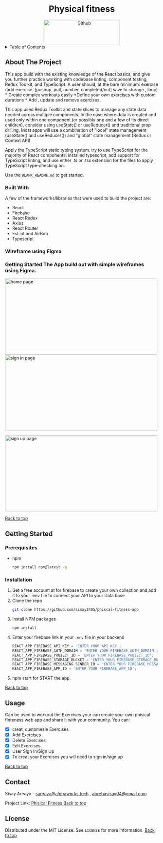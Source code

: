 <!-- PROJECT -->
<a id="top"></a>
  <div align="center">
  <h1 align="center">Physical fitness</h1> 
    <a href="https://github.com/sisay2405/phiscal-fitness-app">
        <img width="250" height="80"alt="Github" src="https://raw.githubusercontent.com/sisay2405/phiscal-fitness-app/feature/readme/src/assets/images/github.png">
            </a>
</div>
<!-- TABLE OF CONTENTS -->
<details>
  <summary>Table of Contents</summary>
  <ol>
    <li>
      <a href="#about-the-project">About The Project</a>
      <ul>
        <li><a href="#built-with">Built With</a></li>
        <li><a href="#wireframe">Wireframe</a></li>
      </ul>
    </li>
    <li>
      <a href="#getting-started">Getting Started</a>
      <ul>
        <li><a href="#prerequisites">Prerequisites</a></li>
        <li><a href="#installation">Installation</a></li>
      </ul>
    </li>
    <li><a href="#usage">Usage</a></li>
    <li><a href="#contact">Contact</a></li>
  </ol>
</details>

<!-- ABOUT THE PROJECT -->

## About The Project

This app build with the existing knowledge of the React basics, and give you further practice working with codebase linting, component testing, Redux Toolkit, and TypeScript. A user should, at the bare minimum: exercise (add exercise, [pushup, pull, number, completed/not] save to storage , loop)  \* Create complex workouts easily  \*Define your own exercises with custom durations \* Add , update and remove exercises.

This app used Redux Toolkit and state slices to manage any state data needed across multiple components. In the case where data is created and used only within one component (or possibly one and a few of its direct children), consider using useState() or useReducer() and traditional prop drilling. Most apps will use a combination of "local" state management (useState() and useReducer()) and "global" state management (Redux or Context API).

Apply the TypeScript static typing system. try to use TypeScript for the majority of React components! installed typescript, add support for TypeScript linting, and use either .ts or .tsx extension for the files to apply TypeScript type-checking on.

Use the `BLANK_README.md` to get started.


### Built With

A few of the frameworks/libraries that were used to build the project are:

- React
- Firebase
- React Redux
- Axios
- React Router
- EsLint and AirBnb
- Typescript



### Wireframe using Figma

### Getting Started The App build out with simple wireframes using Figma.

<img src="https://raw.githubusercontent.com/sisay2405/phiscal-fitness-app/feature/readme/src/assets/images/homewireframe.png"
        alt="home page"
             height="250" width="500">
<img src="https://raw.githubusercontent.com/sisay2405/phiscal-fitness-app/feature/readme/src/assets/images/signinwireframe.png"
        alt="sign in page"
             height="250" width="500">
            
<img src="https://raw.githubusercontent.com/sisay2405/phiscal-fitness-app/feature/readme/src/assets/images/signupwireframe.png"
        alt="sign up page"
             height="250" width="500">
             
<a  align="right" href="#top">Back to top</a>
<!-- GETTING STARTED -->

## Getting Started

### Prerequisites

- npm
  ```sh
  npm install npm@latest -g
  ```

### Installation

1. Get a free account at for firebase to create your own collection and add it to your .env file to connect your API to your Data base
2. Clone the repo
   ```sh
   git clone https://github.com/sisay2405/phiscal-fitness-app
   ```
3. Install NPM packages
   ```sh
   npm install
   ```
4. Enter your firebase link in your `.env` file in your backend
   ```js
   REACT_APP_FIREBASE_API_KEY = 'ENTER YOUR API KEY';
   REACT_APP_FIREBASE_AUTH_DOMAIN = 'ENTER YOUR FIREBASE_AUTH_DOMAIN';
   REACT_APP_FIREBASE_PROJECT_ID = 'ENTER YOUR FIREBASE_PROJECT_ID';
   REACT_APP_FIREBASE_STORAGE_BUCKET = 'ENTER YOUR FIREBASE_STORAGE_BUCKET';
   REACT_APP_FIREBASE_MESSAGING_SENDER_ID = 'ENTER YOUR FIREBASE_MESSAGING_SENDER_ID';
   REACT_APP_FIREBASE_APP_ID = 'ENTER YOUR FIREBASE_APP_ID';
   ```
5. npm start for START the app.

<a  align="right" href="#top">Back to top</a>
<!-- USAGE EXAMPLES -->

## Usage

Can be used to workout the Exercises your can create your own phisical finteness web app and share it with your community. You can:

- [x] creat, customezie Exercises
- [x] Add Exercises
- [x] Delete Exercises
- [x] Edit Exercises
- [x] User Sign In/Sign Up
- [x] To creat your Exercises you will need to sign in/sign up

<a  align="right" href="#top">Back to top</a>
<!-- CONTACT -->

## Contact

Sisay Areaya - sareaya@alphaworks.tech , abrehasisay04@gmail.com

Project Link: <a href="https://github.com/sisay2405/phiscal-fitness-app"> Phisical Fitness
            </a>
<a  align="right" href="#top">Back to top</a>
<!-- LICENSE -->

## License

Distributed under the MIT License. See `LICENSE` for more information.
<a  align="right" href="#top">Back to top</a>
